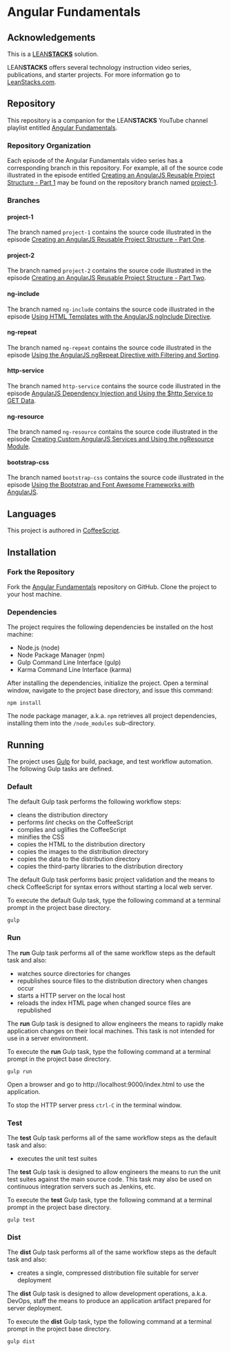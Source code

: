 # Angular Fundamentals

## Acknowledgements

This is a [LEAN**STACKS**](http://www.leanstacks.com) solution.

LEAN**STACKS** offers several technology instruction video series, publications, and starter projects.  For more information go to [LeanStacks.com](http://www.leanstacks.com/).

## Repository

This repository is a companion for the LEAN**STACKS** YouTube channel playlist entitled [Angular Fundamentals](https://www.youtube.com/playlist?list=PLGDwUiT1wr696cif6lV8V4-HKGbDzR7iZ).

### Repository Organization

Each episode of the Angular Fundamentals video series has a corresponding branch in this repository.  For example, all of the source code illustrated in the episode entitled [Creating an AngularJS Reusable Project Structure - Part 1](https://youtu.be/IeGv_hz2H5U?list=PLGDwUiT1wr696cif6lV8V4-HKGbDzR7iZ) may be found on the repository branch named [project-1](https://github.com/mwarman/angular-fundamentals/tree/project-1).

### Branches

#### project-1

The branch named `project-1` contains the source code illustrated in the episode [Creating an AngularJS Reusable Project Structure - Part One](https://youtu.be/IeGv_hz2H5U?list=PLGDwUiT1wr696cif6lV8V4-HKGbDzR7iZ).

#### project-2

The branch named `project-2` contains the source code illustrated in the episode [Creating an AngularJS Reusable Project Structure - Part Two](https://youtu.be/mJoNJJn69wg?list=PLGDwUiT1wr696cif6lV8V4-HKGbDzR7iZ).

#### ng-include

The branch named `ng-include` contains the source code illustrated in the episode [Using HTML Templates with the AngularJS ngInclude Directive](https://youtu.be/KtrUCmTxeXk?list=PLGDwUiT1wr696cif6lV8V4-HKGbDzR7iZ).

#### ng-repeat

The branch named `ng-repeat` contains the source code illustrated in the episode [Using the AngularJS ngRepeat Directive with Filtering and Sorting](https://youtu.be/Louuqxfv-ec?list=PLGDwUiT1wr696cif6lV8V4-HKGbDzR7iZ).

#### http-service

The branch named `http-service` contains the source code illustrated in the episode [AngularJS Dependency Injection and Using the $http Service to GET Data](https://youtu.be/GSAR9R9TUC0?list=PLGDwUiT1wr696cif6lV8V4-HKGbDzR7iZ).

#### ng-resource

The branch named `ng-resource` contains the source code illustrated in the episode [Creating Custom AngularJS Services and Using the ngResource Module](https://youtu.be/wswMCtIrChI?list=PLGDwUiT1wr696cif6lV8V4-HKGbDzR7iZ).

#### bootstrap-css

The branch named `bootstrap-css` contains the source code illustrated in the episode [Using the Bootstrap and Font Awesome Frameworks with AngularJS](https://youtu.be/pvn35slQu24?list=PLGDwUiT1wr696cif6lV8V4-HKGbDzR7iZ).


## Languages

This project is authored in [CoffeeScript](http://coffeescript.org/).

## Installation

### Fork the Repository

Fork the [Angular Fundamentals](https://github.com/mwarman/angular-fundamentals) repository on GitHub.  Clone the project to your host machine.

### Dependencies

The project requires the following dependencies be installed on the host machine:

* Node.js (node)
* Node Package Manager (npm)
* Gulp Command Line Interface (gulp)
* Karma Command Line Interface (karma)

After installing the dependencies, initialize the project.  Open a terminal window, navigate to the project base directory, and issue this command:
```
npm install
```

The node package manager, a.k.a. `npm` retrieves all project dependencies, installing them into the `/node_modules` sub-directory.

## Running

The project uses [Gulp](http://gulpjs.com) for build, package, and test workflow automation.  The following Gulp tasks are defined.

### Default

The default Gulp task performs the following workflow steps:

* cleans the distribution directory
* performs *lint* checks on the CoffeeScript
* compiles and uglifies the CoffeeScript
* minifies the CSS
* copies the HTML to the distribution directory
* copies the images to the distribution directory
* copies the data to the distribution directory
* copies the third-party libraries to the distribution directory

The default Gulp task performs basic project validation and the means to check CoffeeScript for syntax errors without starting a local web server.

To execute the default Gulp task, type the following command at a terminal prompt in the project base directory.

```
gulp
```

### Run

The **run** Gulp task performs all of the same workflow steps as the default task and also:

* watches source directories for changes
* republishes source files to the distribution directory when changes occur
* starts a HTTP server on the local host
* reloads the index HTML page when changed source files are republished

The **run** Gulp task is designed to allow engineers the means to rapidly make application changes on their local machines.  This task is not intended for use in a server environment.

To execute the **run** Gulp task, type the following command at a terminal prompt in the project base directory.

```
gulp run
```

Open a browser and go to http://localhost:9000/index.html to use the application.

To stop the HTTP server press `ctrl-C` in the terminal window.

### Test

The **test** Gulp task performs all of the same workflow steps as the default task and also:

* executes the unit test suites

The **test** Gulp task is designed to allow engineers the means to run the unit test suites against the main source code.  This task may also be used on continuous integration servers such as Jenkins, etc.

To execute the **test** Gulp task, type the following command at a terminal prompt in the project base directory.

```
gulp test
```

### Dist

The **dist** Gulp task performs all of the same workflow steps as the default task and also:

* creates a single, compressed distribution file suitable for server deployment

The **dist** Gulp task is designed to allow development operations, a.k.a. DevOps, staff the means to produce an application artifact prepared for server deployment.

To execute the **dist** Gulp task, type the following command at a terminal prompt in the project base directory.

```
gulp dist
```
